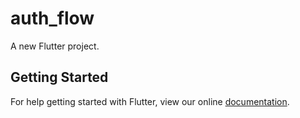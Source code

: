 # auth_flow

A new Flutter project.

## Getting Started

For help getting started with Flutter, view our online
[documentation](https://flutter.io/).
